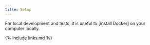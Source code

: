 ```yaml
---
title: Setup
---
```

For local development and tests, it is useful to [install Docker] on your computer locally.

{% include links.md %}
